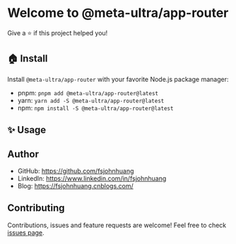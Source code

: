 # Welcome to @meta-ultra/app-router

Give a ⭐️ if this project helped you!

## 🏠 Install

Install `@meta-ultra/app-router` with your favorite Node.js package manager:

- pnpm: `pnpm add @meta-ultra/app-router@latest`
- yarn: `yarn add -S @meta-ultra/app-router@latest`
- npm: `npm install -S @meta-ultra/app-router@latest`

## ✨ Usage

## Author

- GitHub: <https://github.com/fsjohnhuang>
- LinkedIn: <https://www.linkedin.com/in/fsjohnhuang>
- Blog: <https://fsjohnhuang.cnblogs.com/>

## Contributing

Contributions, issues and feature requests are welcome!
Feel free to check [issues page](https://github.com/meta-ultra/app-router/issues).
